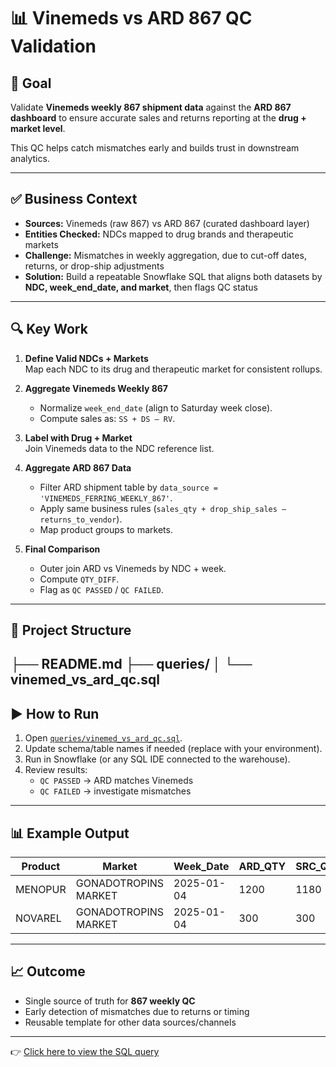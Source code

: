 # 📊 Vinemeds vs ARD 867 QC Validation

## 🎯 Goal
Validate **Vinemeds weekly 867 shipment data** against the **ARD 867 dashboard** to ensure accurate sales and returns reporting at the **drug + market level**.

This QC helps catch mismatches early and builds trust in downstream analytics.

---

## ✅ Business Context
- **Sources:** Vinemeds (raw 867) vs ARD 867 (curated dashboard layer)  
- **Entities Checked:** NDCs mapped to drug brands and therapeutic markets  
- **Challenge:** Mismatches in weekly aggregation, due to cut-off dates, returns, or drop-ship adjustments  
- **Solution:** Build a repeatable Snowflake SQL that aligns both datasets by **NDC, week_end_date, and market**, then flags QC status  

---

## 🔍 Key Work
1. **Define Valid NDCs + Markets**  
   Map each NDC to its drug and therapeutic market for consistent rollups.  

2. **Aggregate Vinemeds Weekly 867**  
   - Normalize `week_end_date` (align to Saturday week close).  
   - Compute sales as: `SS + DS – RV`.  

3. **Label with Drug + Market**  
   Join Vinemeds data to the NDC reference list.  

4. **Aggregate ARD 867 Data**  
   - Filter ARD shipment table by `data_source = 'VINEMEDS_FERRING_WEEKLY_867'`.  
   - Apply same business rules (`sales_qty + drop_ship_sales – returns_to_vendor`).  
   - Map product groups to markets.  

5. **Final Comparison**  
   - Outer join ARD vs Vinemeds by NDC + week.  
   - Compute `QTY_DIFF`.  
   - Flag as `QC PASSED` / `QC FAILED`.  

---

## 📂 Project Structure
├── README.md
├── queries/
│ └── vinemed_vs_ard_qc.sql
---

## ▶️ How to Run
1. Open [`queries/vinemed_vs_ard_qc.sql`](queries/vinemed_vs_ard_qc.sql).  
2. Update schema/table names if needed (replace with your environment).  
3. Run in Snowflake (or any SQL IDE connected to the warehouse).  
4. Review results:
   - `QC PASSED` → ARD matches Vinemeds  
   - `QC FAILED` → investigate mismatches  

---

## 📊 Example Output

| Product     | Market                    | Week_Date  | ARD_QTY | SRC_QTY | QTY_DIFF | QC_Status  |
|-------------|---------------------------|------------|---------|---------|----------|------------|
| MENOPUR     | GONADOTROPINS MARKET      | 2025-01-04 | 1200    | 1180    | -20      | QC FAILED  |
| NOVAREL     | GONADOTROPINS MARKET      | 2025-01-04 | 300     | 300     | 0        | QC PASSED  |

---

## 📈 Outcome
- Single source of truth for **867 weekly QC**  
- Early detection of mismatches due to returns or timing  
- Reusable template for other data sources/channels  

---

👉 [Click here to view the SQL query](queries/vinemed_vs_ard_qc.sql)
